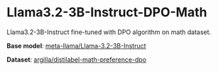 # Llama3.2-3B-Instruct-DPO-Math
Llama3.2-3B-Instruct fine-tuned with DPO algorithm on math dataset.

**Base model**: [meta-llama/Llama-3.2-3B-Instruct](https://huggingface.co/meta-llama/Llama-3.2-3B-Instruct)

**Dataset**: [argilla/distilabel-math-preference-dpo](https://huggingface.co/datasets/argilla/distilabel-math-preference-dpo)
